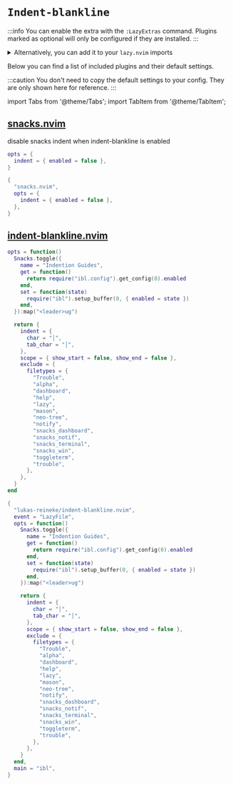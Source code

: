 # `Indent-blankline`

<!-- plugins:start -->

:::info
You can enable the extra with the `:LazyExtras` command.
Plugins marked as optional will only be configured if they are installed.
:::

<details>
<summary>Alternatively, you can add it to your <code>lazy.nvim</code> imports</summary>

```lua title="lua/config/lazy.lua" {4}
require("lazy").setup({
  spec = {
    { "LazyVim/LazyVim", import = "lazyvim.plugins" },
    { import = "lazyvim.plugins.extras.ui.indent-blankline" },
    { import = "plugins" },
  },
})
```

</details>

Below you can find a list of included plugins and their default settings.

:::caution
You don't need to copy the default settings to your config.
They are only shown here for reference.
:::

import Tabs from '@theme/Tabs';
import TabItem from '@theme/TabItem';

## [snacks.nvim](https://github.com/folke/snacks.nvim)

 disable snacks indent when indent-blankline is enabled


<Tabs>

<TabItem value="opts" label="Options">

```lua
opts = {
  indent = { enabled = false },
}
```

</TabItem>


<TabItem value="code" label="Full Spec">

```lua
{
  "snacks.nvim",
  opts = {
    indent = { enabled = false },
  },
}
```

</TabItem>

</Tabs>

## [indent-blankline.nvim](https://github.com/lukas-reineke/indent-blankline.nvim)

<Tabs>

<TabItem value="opts" label="Options">

```lua
opts = function()
  Snacks.toggle({
    name = "Indention Guides",
    get = function()
      return require("ibl.config").get_config(0).enabled
    end,
    set = function(state)
      require("ibl").setup_buffer(0, { enabled = state })
    end,
  }):map("<leader>ug")

  return {
    indent = {
      char = "│",
      tab_char = "│",
    },
    scope = { show_start = false, show_end = false },
    exclude = {
      filetypes = {
        "Trouble",
        "alpha",
        "dashboard",
        "help",
        "lazy",
        "mason",
        "neo-tree",
        "notify",
        "snacks_dashboard",
        "snacks_notif",
        "snacks_terminal",
        "snacks_win",
        "toggleterm",
        "trouble",
      },
    },
  }
end
```

</TabItem>


<TabItem value="code" label="Full Spec">

```lua
{
  "lukas-reineke/indent-blankline.nvim",
  event = "LazyFile",
  opts = function()
    Snacks.toggle({
      name = "Indention Guides",
      get = function()
        return require("ibl.config").get_config(0).enabled
      end,
      set = function(state)
        require("ibl").setup_buffer(0, { enabled = state })
      end,
    }):map("<leader>ug")

    return {
      indent = {
        char = "│",
        tab_char = "│",
      },
      scope = { show_start = false, show_end = false },
      exclude = {
        filetypes = {
          "Trouble",
          "alpha",
          "dashboard",
          "help",
          "lazy",
          "mason",
          "neo-tree",
          "notify",
          "snacks_dashboard",
          "snacks_notif",
          "snacks_terminal",
          "snacks_win",
          "toggleterm",
          "trouble",
        },
      },
    }
  end,
  main = "ibl",
}
```

</TabItem>

</Tabs>

<!-- plugins:end -->
